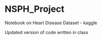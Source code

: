 # NSPH_Project
Notebook on Heart Disease Dataset - kaggle

Updated version of code written in class
